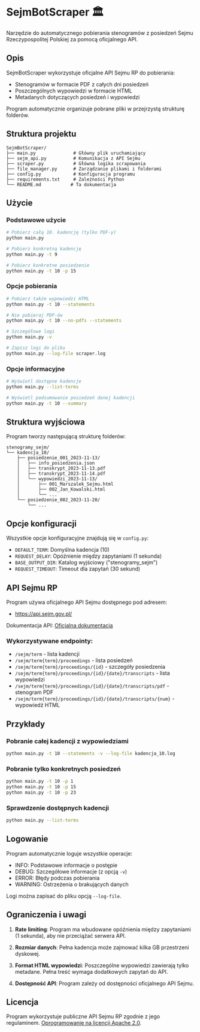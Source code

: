 # SejmBotScraper 🏛️

Narzędzie do automatycznego pobierania stenogramów z posiedzeń Sejmu Rzeczypospolitej Polskiej za pomocą oficjalnego
API.

## Opis

SejmBotScraper wykorzystuje oficjalne API Sejmu RP do pobierania:

- Stenogramów w formacie PDF z całych dni posiedzeń
- Poszczególnych wypowiedzi w formacie HTML
- Metadanych dotyczących posiedzeń i wypowiedzi

Program automatycznie organizuje pobrane pliki w przejrzystą strukturę folderów.

## Struktura projektu

```
SejmBotScraper/
├── main.py              # Główny plik uruchamiający
├── sejm_api.py          # Komunikacja z API Sejmu
├── scraper.py           # Główna logika scrapowania
├── file_manager.py      # Zarządzanie plikami i folderami
├── config.py            # Konfiguracja programu
├── requirements.txt     # Zależności Python
└── README.md           # Ta dokumentacja
```

## Użycie

### Podstawowe użycie

```bash
# Pobierz całą 10. kadencję (tylko PDF-y)
python main.py

# Pobierz konkretną kadencję
python main.py -t 9

# Pobierz konkretne posiedzenie
python main.py -t 10 -p 15
```

### Opcje pobierania

```bash
# Pobierz także wypowiedzi HTML
python main.py -t 10 --statements

# Nie pobieraj PDF-ów
python main.py -t 10 --no-pdfs --statements

# Szczegółowe logi
python main.py -v

# Zapisz logi do pliku
python main.py --log-file scraper.log
```

### Opcje informacyjne

```bash
# Wyświetl dostępne kadencje
python main.py --list-terms

# Wyświetl podsumowanie posiedzeń danej kadencji
python main.py -t 10 --summary
```

## Struktura wyjściowa

Program tworzy następującą strukturę folderów:

```
stenogramy_sejm/
└── kadencja_10/
    ├── posiedzenie_001_2023-11-13/
    │   ├── info_posiedzenia.json
    │   ├── transkrypt_2023-11-13.pdf
    │   ├── transkrypt_2023-11-14.pdf
    │   └── wypowiedzi_2023-11-13/
    │       ├── 001_Marszalek_Sejmu.html
    │       ├── 002_Jan_Kowalski.html
    │       └── ...
    └── posiedzenie_002_2023-11-20/
        └── ...
```

## Opcje konfiguracji

Wszystkie opcje konfiguracyjne znajdują się w `config.py`:

- `DEFAULT_TERM`: Domyślna kadencja (10)
- `REQUEST_DELAY`: Opóźnienie między zapytaniami (1 sekunda)
- `BASE_OUTPUT_DIR`: Katalog wyjściowy ("stenogramy_sejm")
- `REQUEST_TIMEOUT`: Timeout dla zapytań (30 sekund)

## API Sejmu RP

Program używa oficjalnego API Sejmu dostępnego pod adresem:

- https://api.sejm.gov.pl/

Dokumentacja API: [Oficjalna dokumentacja](https://api.sejm.gov.pl/)

### Wykorzystywane endpointy:

- `/sejm/term` - lista kadencji
- `/sejm/term{term}/proceedings` - lista posiedzeń
- `/sejm/term{term}/proceedings/{id}` - szczegóły posiedzenia
- `/sejm/term{term}/proceedings/{id}/{date}/transcripts` - lista wypowiedzi
- `/sejm/term{term}/proceedings/{id}/{date}/transcripts/pdf` - stenogram PDF
- `/sejm/term{term}/proceedings/{id}/{date}/transcripts/{num}` - wypowiedź HTML

## Przykłady

### Pobranie całej kadencji z wypowiedziami

```bash
python main.py -t 10 --statements -v --log-file kadencja_10.log
```

### Pobranie tylko konkretnych posiedzeń

```bash
python main.py -t 10 -p 1
python main.py -t 10 -p 15
python main.py -t 10 -p 23
```

### Sprawdzenie dostępnych kadencji

```bash
python main.py --list-terms
```

## Logowanie

Program automatycznie loguje wszystkie operacje:

- INFO: Podstawowe informacje o postępie
- DEBUG: Szczegółowe informacje (z opcją `-v`)
- ERROR: Błędy podczas pobierania
- WARNING: Ostrzeżenia o brakujących danych

Logi można zapisać do pliku opcją `--log-file`.

## Ograniczenia i uwagi

1. **Rate limiting**: Program ma wbudowane opóźnienia między zapytaniami (1 sekunda), aby nie przeciążać serwera API.

2. **Rozmiar danych**: Pełna kadencja może zajmować kilka GB przestrzeni dyskowej.

3. **Format HTML wypowiedzi**: Poszczególne wypowiedzi zawierają tylko metadane. Pełna treść wymaga dodatkowych zapytań
   do API.

4. **Dostępność API**: Program zależy od dostępności oficjalnego API Sejmu.


## Licencja

Program wykorzystuje publiczne API Sejmu RP zgodnie z jego regulaminem. [Oprogramowanie na licencji Apache 2.0](https://github.com/philornot/SejmBot-scraper/blob/main/LICENSE).